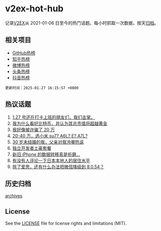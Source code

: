 # v2ex-hot-hub

 记录[V2EX](https://www.v2ex.com/)从 2021-01-06 日至今的热门话题。每小时抓取一次数据，按天[归档](archives)。
 
 ## 相关项目

- [GitHub热榜](https://github.com/lonnyzhang423/github-hot-hub)
- [知乎热榜](https://github.com/lonnyzhang423/zhihu-hot-hub)
- [微博热榜](https://github.com/lonnyzhang423/weibo-hot-hub)
- [头条热榜](https://github.com/lonnyzhang423/toutiao-hot-hub)
- [抖音热榜](https://github.com/lonnyzhang423/douyin-hot-hub)


 `更新时间：2025-01-27 16:15:57 +0800`

## 热议话题

1. [1.27 号还在打卡上班的朋友们，我们击掌。](https://www.v2ex.com/t/1108028)
1. [我为什么看好比特币，并认为其总市值将超越黄金](https://www.v2ex.com/t/1107964)
1. [我好像被诈骗了 20 万](https://www.v2ex.com/t/1107949)
1. [20-40 万，选小米 su7? A6L? E? A7L?](https://www.v2ex.com/t/1107957)
1. [30 岁未结婚的我，父亲对我冷嘲热讽](https://www.v2ex.com/t/1108066)
1. [独立开发者土豪套餐](https://www.v2ex.com/t/1107963)
1. [新旧 iPhone 的数据转移真是折磨...](https://www.v2ex.com/t/1107977)
1. [有没有人评论一下日本本地人的居住水平](https://www.v2ex.com/t/1107992)
1. [除了爱思，还有什么办法把微信降级到 8.0.54？](https://www.v2ex.com/t/1108018)

## 历史归档

[archives](archives)

## License

See the [LICENSE](LICENSE) file for license rights and limitations (MIT).
